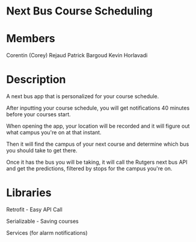 # Next Bus Course Scheduling

# Members
Corentin (Corey) Rejaud
Patrick Bargoud
Kevin Horlavadi

# Description

A next bus app that is personalized for your course schedule.

After inputting your course schedule, you will get notifications 40 minutes before your courses
start.

When opening the app, your location will be recorded and it will figure out what campus
you're on at that instant.

Then it will find the campus of your next course and determine which bus you should take
to get there.

Once it has the bus you will be taking, it will call the Rutgers next bus API and get
the predictions, filtered by stops for the campus you're on.

# Libraries

Retrofit - Easy API Call

Serializable - Saving courses

Services (for alarm notifications)
